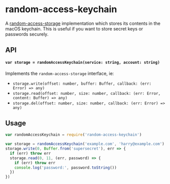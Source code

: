 # random-access-keychain

A [random-access-storage](https://github.com/random-access-storage/random-access-storage) implementation which stores its contents in the macOS keychain. This is useful if you want to store secret keys or passwords securely.

## API

#### `var storage = randomAccessKeychain(service: string, account: string)`

Implements the `random-access-storage` interface, ie:

- `storage.write(offset: number, buffer: Buffer, callback: (err: Error) => any)`
- `storage.read(offset: number, size: number, callback: (err: Error, content: Buffer) => any)`
- `storage.del(offset: number, size: number, callback: (err: Error) => any)`

## Usage

```js
var randomAccessKeychain = require('random-access-keychain')

var storage = randomAccessKeychain('example.com', 'harry@example.com')
storage.write(0, Buffer.from('supersecret'), err => {
  if (err) throw err
  storage.read(0, 11, (err, password) => {
    if (err) throw err
    console.log('password:', password.toString())
  })
})
```
